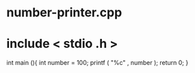 # number-printer.cpp
# include < stdio .h >
int main (){
int number = 100;
printf ( "%c" , number );
return 0;
}
